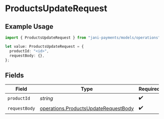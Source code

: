 # ProductsUpdateRequest

## Example Usage

```typescript
import { ProductsUpdateRequest } from "jani-payments/models/operations";

let value: ProductsUpdateRequest = {
  productId: "<id>",
  requestBody: {},
};
```

## Fields

| Field                                                                                        | Type                                                                                         | Required                                                                                     | Description                                                                                  |
| -------------------------------------------------------------------------------------------- | -------------------------------------------------------------------------------------------- | -------------------------------------------------------------------------------------------- | -------------------------------------------------------------------------------------------- |
| `productId`                                                                                  | *string*                                                                                     | :heavy_check_mark:                                                                           | N/A                                                                                          |
| `requestBody`                                                                                | [operations.ProductsUpdateRequestBody](../../models/operations/productsupdaterequestbody.md) | :heavy_check_mark:                                                                           | N/A                                                                                          |